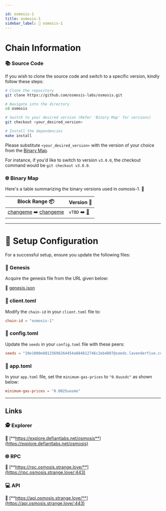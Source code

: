 ```yaml
---

id: osmosis-1
title: osmosis-1
sidebar_label: 🔗 osmosis-1
---
```

# Chain Information

### 📚 Source Code

If you wish to clone the source code and switch to a specific version, kindly follow these steps:

```bash
# Clone the repository
git clone https://github.com/osmosis-labs/osmosis.git

# Navigate into the directory
cd osmosis

# Switch to your desired version (Refer 'Binary Map' for versions)
git checkout <your_desired_version>

# Install the dependencies
make install
```

Please substitute `<your_desired_version>` with the version of your choice from the [Binary Map](#-binary-map).

For instance, if you'd like to switch to version `v3.0.0`, the checkout command would be `git checkout v3.0.0`.

### 🌐 Binary Map 

Here's a table summarizing the binary versions used in osmosis-1. 🚀

| Block Range  📦                                                    | Version 📔 |
|------------------------------------------------------------|------------|
| [changeme](https://www.mintscan.io/osmosis/blocks/1) ➡️ [changeme](https://www.mintscan.io/osmosis/blocks/1)       | `vTBD` ➡️ [🔗](https://en.wikipedia.org/wiki/HTTP_404)   |


---
# 🚀 Setup Configuration

For a successful setup, ensure you update the following files:

### 📂 Genesis

Acquire the genesis file from the URL given below:

🔗 [genesis.json](https://media.githubusercontent.com/media/osmosis-labs/networks/main/osmosis-1/genesis.json)

### 📂 client.toml

Modify the `chain-id` in your `client.toml` file to:

```toml
chain-id = "osmosis-1"
```

### 📂 config.toml

Update the `seeds` in your `config.toml` file with these peers:

```toml
seeds = "20e1000e88125698264454a884812746c2eb4807@seeds.lavenderfive.com:12556,3cc024d1c760c9cd96e6413abaf3b36a8bdca58e@seeds.goldenratiostaking.net:1630,4dac1272a42e6b9e3ae3766304e12f1cb09ecbf0@osmosis-seed.panthea.eu:40656,ade4d8bc8cbe014af6ebdf3cb7b1e9ad36f412c0@seeds.polkachu.com:12556,ebc272824924ea1a27ea3183dd0b9ba713494f83@osmosis-mainnet-seed.autostake.com:26716,f515a8599b40f0e84dfad935ba414674ab11a668@osmosis.blockpane.com:26656"
```

### 📂 app.toml

In your `app.toml` file, set the `minimum-gas-prices` to `"0.0uusdc"` as shown below:

```toml
minimum-gas-prices = "0.0025uosmo"
```
---

## Links

### 🕵️ **Explorer**

🔗 [**https://explore.defiantlabs.net/osmosis**](https://explore.defiantlabs.net/osmosis)

### 🌐 **RPC** 

🔗 [**https://rpc.osmosis.strange.love/**](https://rpc.osmosis.strange.love/:443)

### 💻 **API**

🔗 [**https://api.osmosis.strange.love/**](https://api.osmosis.strange.love/:443)